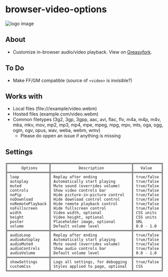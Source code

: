 # browser-video-options
![logo image](https://i.imgur.com/CxT2VtA.png)

## About
 + Customize in-browser audio/video playback. View on [Greasyfork](https://greasyfork.org/en/scripts/34563-browser-video-options).
 
 ## To Do
 + Make FF/GM compatible (source of `<video>` is invisible?)

## Works with
+ Local files (file:///example/video.webm)
+ Hosted files (example.com/video.webm)
+ Common filetypes (3g2, 3gp, 3gpp, aac, avi, flac, flv, m4a, m4p, m4v, mka, mkv, mov, mp2, mp3, mp4, mpe, mpeg, mpg, mpv, mts, oga, ogg, ogm, ogv, opus, wav, weba, webm, wmv)
  + Please do oppen an issue if anything is missing

## Settings
    ╔══════════════════╦═══════════════════════════════════╦════════════╗
    ║      Options     ║            Description            ║   Value    ║
    ╠══════════════════╬═══════════════════════════════════╬════════════╣
    ║ loop             ║ Replay after ending               ║ true/false ║
    ║ autoplay         ║ Automatically start playing       ║ true/false ║
    ║ muted            ║ Mute sound (overrides volume)     ║ true/false ║
    ║ controls         ║ Show video controls bar           ║ true/false ║
    ║ noPip            ║ Hide picture-in-picture control   ║ true/false ║
    ║ noDownload       ║ Hide download control control     ║ true/false ║
    ║ noRemotePlayback ║ Hide remote playback control      ║ true/false ║
    ║ noFullscreen     ║ Hide fullscreen control           ║ true/false ║
    ║ width            ║ Video width, optional             ║ CSS units  ║
    ║ height           ║ Video height, optional            ║ CSS units  ║
    ║ poster           ║ Placeholder image, optional       ║ URL        ║
    ║ volume           ║ Default volume level              ║ 0.0 - 1.0  ║
    ╠══════════════════╬═══════════════════════════════════╬════════════╣
    ║ audioLoop        ║ Replay after ending               ║ true/false ║
    ║ audioAutoplay    ║ Automatically start playing       ║ true/false ║
    ║ audioMuted       ║ Mute sound (overrides volume)     ║ true/false ║
    ║ audioControls    ║ Show audio controls bar           ║ true/false ║
    ║ audioVolume      ║ Default volume level              ║ 0.0 - 1.0  ║
    ╠══════════════════╬═══════════════════════════════════╬════════════╣
    ║ showSettings     ║ Logs all settings, for debugging  ║ true/false ║
    ║ customCss        ║ Styles applied to page, optional  ║ CSS        ║
    ╚══════════════════╩═══════════════════════════════════╩════════════╝
